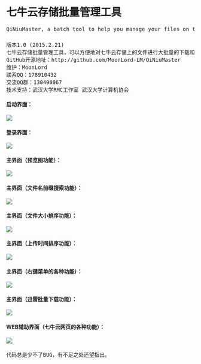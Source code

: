 <H1>七牛云存储批量管理工具</H1>
<pre>QiNiuMaster, a batch tool to help you manage your files on the QiNiu Cloud Storage easily.</pre>
<H3>   </H3>
<pre>
版本1.0 (2015.2.21)
七牛云存储批量管理工具，可以方便地对七牛云存储上的文件进行大批量的下载和删除等操作。
GitHub开源地址：http://github.com/MoonLord-LM/QiNiuMaster
维护：MoonLord
联系QQ：178910432
交流QQ群：130490067 
技术支持：武汉大学RMC工作室 武汉大学计算机协会
</pre>
<H4>   </H4>
<H4>启动界面：</H4>
<A href="https://github.com/MoonLord-LM/QiNiuMaster/blob/master/%E4%B8%83%E7%89%9B%E4%BA%91%E5%AD%98%E5%82%A8%E6%89%B9%E9%87%8F%E7%AE%A1%E7%90%86%E5%B7%A5%E5%85%B7%EF%BC%88C%23%E6%BA%90%E7%A0%81%EF%BC%89/%E6%B5%8B%E8%AF%95%E6%88%AA%E5%9B%BE/QQ%E6%88%AA%E5%9B%BE20150221190015.jpg">
<IMG src="https://github.com/MoonLord-LM/QiNiuMaster/blob/master/%E4%B8%83%E7%89%9B%E4%BA%91%E5%AD%98%E5%82%A8%E6%89%B9%E9%87%8F%E7%AE%A1%E7%90%86%E5%B7%A5%E5%85%B7%EF%BC%88C%23%E6%BA%90%E7%A0%81%EF%BC%89/%E6%B5%8B%E8%AF%95%E6%88%AA%E5%9B%BE/QQ%E6%88%AA%E5%9B%BE20150221190015.jpg?raw=true"></IMG>
</A>
<H4>登录界面：</H4>
<A href="https://github.com/MoonLord-LM/QiNiuMaster/blob/master/%E4%B8%83%E7%89%9B%E4%BA%91%E5%AD%98%E5%82%A8%E6%89%B9%E9%87%8F%E7%AE%A1%E7%90%86%E5%B7%A5%E5%85%B7%EF%BC%88C%23%E6%BA%90%E7%A0%81%EF%BC%89/%E6%B5%8B%E8%AF%95%E6%88%AA%E5%9B%BE/QQ%E6%88%AA%E5%9B%BE20150221190037.jpg">
<IMG src="https://github.com/MoonLord-LM/QiNiuMaster/blob/master/%E4%B8%83%E7%89%9B%E4%BA%91%E5%AD%98%E5%82%A8%E6%89%B9%E9%87%8F%E7%AE%A1%E7%90%86%E5%B7%A5%E5%85%B7%EF%BC%88C%23%E6%BA%90%E7%A0%81%EF%BC%89/%E6%B5%8B%E8%AF%95%E6%88%AA%E5%9B%BE/QQ%E6%88%AA%E5%9B%BE20150221190037.jpg?raw=true"></IMG>
</A>
<H4>主界面（预览图功能）：</H4>
<A href="https://github.com/MoonLord-LM/QiNiuMaster/blob/master/%E4%B8%83%E7%89%9B%E4%BA%91%E5%AD%98%E5%82%A8%E6%89%B9%E9%87%8F%E7%AE%A1%E7%90%86%E5%B7%A5%E5%85%B7%EF%BC%88C%23%E6%BA%90%E7%A0%81%EF%BC%89/%E6%B5%8B%E8%AF%95%E6%88%AA%E5%9B%BE/QQ%E6%88%AA%E5%9B%BE20150221190103.jpg">
<IMG src="https://github.com/MoonLord-LM/QiNiuMaster/blob/master/%E4%B8%83%E7%89%9B%E4%BA%91%E5%AD%98%E5%82%A8%E6%89%B9%E9%87%8F%E7%AE%A1%E7%90%86%E5%B7%A5%E5%85%B7%EF%BC%88C%23%E6%BA%90%E7%A0%81%EF%BC%89/%E6%B5%8B%E8%AF%95%E6%88%AA%E5%9B%BE/QQ%E6%88%AA%E5%9B%BE20150221190103.jpg?raw=true"></IMG>
</A>
<H4>主界面（文件名前缀搜索功能）：</H4>
<A href="https://github.com/MoonLord-LM/QiNiuMaster/blob/master/%E4%B8%83%E7%89%9B%E4%BA%91%E5%AD%98%E5%82%A8%E6%89%B9%E9%87%8F%E7%AE%A1%E7%90%86%E5%B7%A5%E5%85%B7%EF%BC%88C%23%E6%BA%90%E7%A0%81%EF%BC%89/%E6%B5%8B%E8%AF%95%E6%88%AA%E5%9B%BE/QQ%E6%88%AA%E5%9B%BE20150221190127.jpg">
<IMG src="https://github.com/MoonLord-LM/QiNiuMaster/blob/master/%E4%B8%83%E7%89%9B%E4%BA%91%E5%AD%98%E5%82%A8%E6%89%B9%E9%87%8F%E7%AE%A1%E7%90%86%E5%B7%A5%E5%85%B7%EF%BC%88C%23%E6%BA%90%E7%A0%81%EF%BC%89/%E6%B5%8B%E8%AF%95%E6%88%AA%E5%9B%BE/QQ%E6%88%AA%E5%9B%BE20150221190127.jpg?raw=true"></IMG>
</A>
<H4>主界面（文件大小排序功能）：</H4>
<A href="https://github.com/MoonLord-LM/QiNiuMaster/blob/master/%E4%B8%83%E7%89%9B%E4%BA%91%E5%AD%98%E5%82%A8%E6%89%B9%E9%87%8F%E7%AE%A1%E7%90%86%E5%B7%A5%E5%85%B7%EF%BC%88C%23%E6%BA%90%E7%A0%81%EF%BC%89/%E6%B5%8B%E8%AF%95%E6%88%AA%E5%9B%BE/QQ%E6%88%AA%E5%9B%BE20150221190358.jpg">
<IMG src="https://github.com/MoonLord-LM/QiNiuMaster/blob/master/%E4%B8%83%E7%89%9B%E4%BA%91%E5%AD%98%E5%82%A8%E6%89%B9%E9%87%8F%E7%AE%A1%E7%90%86%E5%B7%A5%E5%85%B7%EF%BC%88C%23%E6%BA%90%E7%A0%81%EF%BC%89/%E6%B5%8B%E8%AF%95%E6%88%AA%E5%9B%BE/QQ%E6%88%AA%E5%9B%BE20150221190358.jpg?raw=true"></IMG>
</A>
<H4>主界面（上传时间排序功能）：</H4>
<A href="https://github.com/MoonLord-LM/QiNiuMaster/blob/master/%E4%B8%83%E7%89%9B%E4%BA%91%E5%AD%98%E5%82%A8%E6%89%B9%E9%87%8F%E7%AE%A1%E7%90%86%E5%B7%A5%E5%85%B7%EF%BC%88C%23%E6%BA%90%E7%A0%81%EF%BC%89/%E6%B5%8B%E8%AF%95%E6%88%AA%E5%9B%BE/QQ%E6%88%AA%E5%9B%BE20150221190405.jpg">
<IMG src="https://github.com/MoonLord-LM/QiNiuMaster/blob/master/%E4%B8%83%E7%89%9B%E4%BA%91%E5%AD%98%E5%82%A8%E6%89%B9%E9%87%8F%E7%AE%A1%E7%90%86%E5%B7%A5%E5%85%B7%EF%BC%88C%23%E6%BA%90%E7%A0%81%EF%BC%89/%E6%B5%8B%E8%AF%95%E6%88%AA%E5%9B%BE/QQ%E6%88%AA%E5%9B%BE20150221190405.jpg?raw=true"></IMG>
</A>
<H4>主界面（右键菜单的各种功能）：</H4>
<A href="https://github.com/MoonLord-LM/QiNiuMaster/blob/master/%E4%B8%83%E7%89%9B%E4%BA%91%E5%AD%98%E5%82%A8%E6%89%B9%E9%87%8F%E7%AE%A1%E7%90%86%E5%B7%A5%E5%85%B7%EF%BC%88C%23%E6%BA%90%E7%A0%81%EF%BC%89/%E6%B5%8B%E8%AF%95%E6%88%AA%E5%9B%BE/QQ%E6%88%AA%E5%9B%BE20150221190406.jpg">
<IMG src="https://github.com/MoonLord-LM/QiNiuMaster/blob/master/%E4%B8%83%E7%89%9B%E4%BA%91%E5%AD%98%E5%82%A8%E6%89%B9%E9%87%8F%E7%AE%A1%E7%90%86%E5%B7%A5%E5%85%B7%EF%BC%88C%23%E6%BA%90%E7%A0%81%EF%BC%89/%E6%B5%8B%E8%AF%95%E6%88%AA%E5%9B%BE/QQ%E6%88%AA%E5%9B%BE20150221190406.jpg?raw=true"></IMG>
</A>
<H4>主界面（迅雷批量下载功能）：</H4>
<A href="https://github.com/MoonLord-LM/QiNiuMaster/blob/master/%E4%B8%83%E7%89%9B%E4%BA%91%E5%AD%98%E5%82%A8%E6%89%B9%E9%87%8F%E7%AE%A1%E7%90%86%E5%B7%A5%E5%85%B7%EF%BC%88C%23%E6%BA%90%E7%A0%81%EF%BC%89/%E6%B5%8B%E8%AF%95%E6%88%AA%E5%9B%BE/QQ%E6%88%AA%E5%9B%BE20150221190407.jpg">
<IMG src="https://github.com/MoonLord-LM/QiNiuMaster/blob/master/%E4%B8%83%E7%89%9B%E4%BA%91%E5%AD%98%E5%82%A8%E6%89%B9%E9%87%8F%E7%AE%A1%E7%90%86%E5%B7%A5%E5%85%B7%EF%BC%88C%23%E6%BA%90%E7%A0%81%EF%BC%89/%E6%B5%8B%E8%AF%95%E6%88%AA%E5%9B%BE/QQ%E6%88%AA%E5%9B%BE20150221190407.jpg?raw=true"></IMG>
</A>
<H4>WEB辅助界面（七牛云网页的各种功能）：</H4>
<A href="https://github.com/MoonLord-LM/QiNiuMaster/blob/master/%E4%B8%83%E7%89%9B%E4%BA%91%E5%AD%98%E5%82%A8%E6%89%B9%E9%87%8F%E7%AE%A1%E7%90%86%E5%B7%A5%E5%85%B7%EF%BC%88C%23%E6%BA%90%E7%A0%81%EF%BC%89/%E6%B5%8B%E8%AF%95%E6%88%AA%E5%9B%BE/QQ%E6%88%AA%E5%9B%BE20150221190829.jpg">
<IMG src="https://github.com/MoonLord-LM/QiNiuMaster/blob/master/%E4%B8%83%E7%89%9B%E4%BA%91%E5%AD%98%E5%82%A8%E6%89%B9%E9%87%8F%E7%AE%A1%E7%90%86%E5%B7%A5%E5%85%B7%EF%BC%88C%23%E6%BA%90%E7%A0%81%EF%BC%89/%E6%B5%8B%E8%AF%95%E6%88%AA%E5%9B%BE/QQ%E6%88%AA%E5%9B%BE20150221190829.jpg?raw=true"></IMG>
</A>
<H4>   </H4>
<pre>代码总是少不了BUG，有不足之处还望指出。</pre>
<H4>   </H4>
